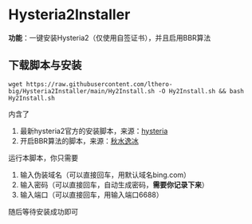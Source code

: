 # Hysteria2Installer

**功能**：一键安装Hysteria2（仅使用自签证书），并且启用BBR算法

## 下载脚本与安装
```
wget https://raw.githubusercontent.com/lthero-big/Hysteria2Installer/main/Hy2Install.sh -O Hy2Install.sh && bash Hy2Install.sh
```

内含了
1. 最新hysteria2官方的安装脚本，来源：[hysteria](https://github.com/apernet/hysteria)
2. 开启BBR算法的脚本，来源：[秋水逸冰](https://teddysun.com/489.html)

运行本脚本，你只需要

1. 输入伪装域名（可以直接回车，用默认域名bing.com）
2. 输入密码（可以直接回车，自动生成密码，**需要你记录下来**）
3. 输入端口（可以直接回车，用输入端口6688）

随后等待安装成功即可


